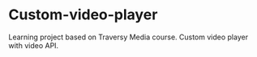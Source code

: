 # Custom-video-player
Learning project based on Traversy Media course. Custom video player with video API.

